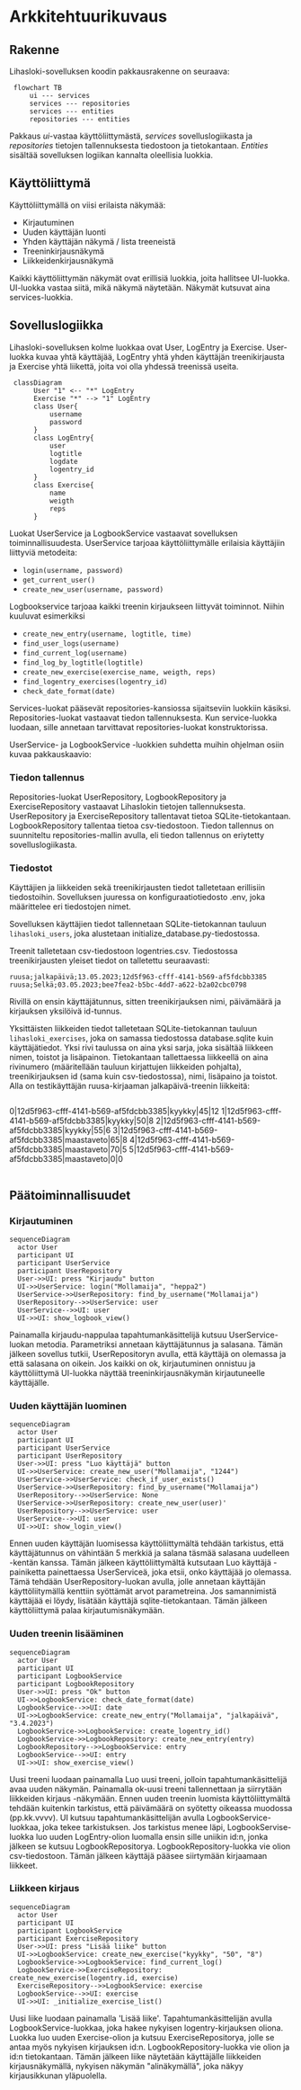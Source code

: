 # Arkkitehtuurikuvaus


## Rakenne

Lihasloki-sovelluksen koodin pakkausrakenne on seuraava:
```mermaid
 flowchart TB
     ui --- services
     services --- repositories
     services --- entities
     repositories --- entities
```

Pakkaus *ui*-vastaa käyttöliittymästä, *services* sovelluslogiikasta ja *repositories* tietojen tallennuksesta tiedostoon ja tietokantaan. *Entities* sisältää sovelluksen logiikan kannalta oleellisia luokkia.

## Käyttöliittymä

Käyttöliittymällä on viisi erilaista näkymää:
- Kirjautuminen
- Uuden käyttäjän luonti
- Yhden käyttäjän näkymä / lista treeneistä
- Treeninkirjausnäkymä
- Liikkeidenkirjausnäkymä

Kaikki käyttöliittymän näkymät ovat erillisiä luokkia, joita hallitsee UI-luokka. UI-luokka vastaa siitä, mikä näkymä näytetään. Näkymät kutsuvat aina services-luokkia.


## Sovelluslogiikka

Lihasloki-sovelluksen kolme luokkaa ovat User, LogEntry ja Exercise. User-luokka kuvaa yhtä käyttäjää, LogEntry yhtä yhden käyttäjän treenikirjausta ja Exercise yhtä liikettä, joita voi olla yhdessä treenissä useita.

```mermaid
 classDiagram
      User "1" <-- "*" LogEntry
      Exercise "*" --> "1" LogEntry
      class User{
          username
          password
      }
      class LogEntry{
          user
          logtitle
          logdate
          logentry_id
      }
      class Exercise{
          name
          weigth
          reps
      }
```

Luokat UserService ja LogbookService vastaavat sovelluksen toiminnallisuudesta. UserService tarjoaa käyttöliittymälle erilaisia käyttäjiin liittyviä metodeita:

- `login(username, password)`
- `get_current_user()`
- `create_new_user(username, password)`

Logbookservice tarjoaa kaikki treenin kirjaukseen liittyvät toiminnot. Niihin kuuluvat esimerkiksi
- `create_new_entry(username, logtitle, time)`
- `find_user_logs(username)`
- `find_current_log(username)`
- `find_log_by_logtitle(logtitle)`
- `create_new_exercise(exercise_name, weigth, reps)`
- `find_logentry_exercises(logentry_id)`
- `check_date_format(date)`

Services-luokat pääsevät repositories-kansiossa sijaitseviin luokkiin käsiksi. Repositories-luokat vastaavat tiedon tallennuksesta. Kun service-luokka luodaan, sille annetaan tarvittavat repositories-luokat konstruktorissa.

UserService- ja LogbookService -luokkien suhdetta muihin ohjelman osiin kuvaa pakkauskaavio:


### Tiedon tallennus
Repositories-luokat UserRepository, LogbookRepository ja ExerciseRepository vastaavat Lihaslokin tietojen tallennuksesta. UserRepository ja ExerciseRepository tallentavat tietoa SQLite-tietokantaan. LogbookRepository tallentaa tietoa csv-tiedostoon. Tiedon tallennus on suunniteltu repositories-mallin avulla, eli tiedon tallennus on eriytetty sovelluslogiikasta.

### Tiedostot

Käyttäjien ja liikkeiden sekä treenikirjausten tiedot talletetaan erillisiin tiedostoihin. Sovelluksen juuressa on konfiguraatiotiedosto .env, joka määrittelee eri tiedostojen nimet.

Sovelluksen käyttäjien tiedot tallennetaan SQLite-tietokannan tauluun `lihasloki_users`, joka alustetaan initialize_database.py-tiedostossa.

Treenit talletetaan csv-tiedostoon logentries.csv. Tiedostossa treenikirjausten yleiset tiedot on talletettu seuraavasti:

```
ruusa;jalkapäivä;13.05.2023;12d5f963-cfff-4141-b569-af5fdcbb3385
ruusa;Selkä;03.05.2023;bee7fea2-b5bc-4dd7-a622-b2a02cbc0798
```
Rivillä on ensin käyttäjätunnus, sitten treenikirjauksen nimi, päivämäärä ja kirjauksen yksilöivä id-tunnus.

Yksittäisten liikkeiden tiedot talletetaan SQLite-tietokannan tauluun `lihasloki_exercises`, joka on samassa tiedostossa database.sqlite kuin käyttäjätiedot. Yksi rivi taulussa on aina yksi sarja, joka sisältää liikkeen nimen, toistot ja lisäpainon. Tietokantaan tallettaessa liikkeellä on aina rivinumero (määritellään tauluun kirjattujen liikkeiden pohjalta), treenikirjauksen id (sama kuin csv-tiedostossa), nimi, lisäpaino ja toistot. Alla on testikäyttäjän ruusa-kirjaaman jalkapäivä-treenin liikkeitä:

```
```
0|12d5f963-cfff-4141-b569-af5fdcbb3385|kyykky|45|12
1|12d5f963-cfff-4141-b569-af5fdcbb3385|kyykky|50|8
2|12d5f963-cfff-4141-b569-af5fdcbb3385|kyykky|55|6
3|12d5f963-cfff-4141-b569-af5fdcbb3385|maastaveto|65|8
4|12d5f963-cfff-4141-b569-af5fdcbb3385|maastaveto|70|5
5|12d5f963-cfff-4141-b569-af5fdcbb3385|maastaveto|0|0

```
```

## Päätoiminnallisuudet

### Kirjautuminen

```mermaid
sequenceDiagram
  actor User
  participant UI
  participant UserService
  participant UserRepository
  User->>UI: press "Kirjaudu" button
  UI->>UserService: login("Mollamaija", "heppa2")
  UserService->>UserRepository: find_by_username("Mollamaija")
  UserRepository-->>UserService: user
  UserService-->>UI: user
  UI->>UI: show_logbook_view()
```
Painamalla kirjaudu-nappulaa tapahtumankäsittelijä kutsuu UserService-luokan metodia. Parametriksi annetaan käyttäjätunnus ja salasana. Tämän jälkeen sovellus tutkii, UserRepositoryn avulla, että käyttäjä on olemassa ja että salasana on oikein. Jos kaikki on ok, kirjautuminen onnistuu ja käyttöliittymä UI-luokka näyttää treeninkirjausnäkymän kirjautuneelle käyttäjälle.

### Uuden käyttäjän luominen

```mermaid
sequenceDiagram
  actor User
  participant UI
  participant UserService
  participant UserRepository
  User->>UI: press "Luo käyttäjä" button
  UI->>UserService: create_new_user("Mollamaija", "1244")
  UserService->>UserService: check_if_user_exists()
  UserService->>UserRepository: find_by_username("Mollamaija")
  UserRepository-->>UserService: None
  UserService->>UserRepository: create_new_user(user)'
  UserRepository-->>UserService: user
  UserService-->>UI: user
  UI->>UI: show_login_view()
 ```
Ennen uuden käyttäjän luomisessa käyttöliittymältä tehdään tarkistus, että käyttäjätunnus on vähintään 5 merkkiä ja salana täsmää salasana uudelleen -kentän kanssa. Tämän jälkeen käyttöliittymältä kutsutaan Luo käyttäjä -painiketta painettaessa UserServiceä, joka etsii, onko käyttäjää jo olemassa. Tämä tehdään UserRepository-luokan avulla, jolle annetaan käyttäjän käyttöliitymällä kenttiin syöttämät arvot parametreina. Jos samannimistä käyttäjää ei löydy, lisätään käyttäjä sqlite-tietokantaan. Tämän jälkeen käyttöliittymä palaa kirjautumisnäkymään. 

 
 ### Uuden treenin lisääminen

```mermaid
sequenceDiagram
  actor User
  participant UI
  participant LogbookService
  participant LogbookRepository
  User->>UI: press "Ok" button
  UI->>LogbookService: check_date_format(date)
  LogbookService-->>UI: date
  UI->>LogbookService: create_new_entry("Mollamaija", "jalkapäivä", "3.4.2023")
  LogbookService->>LogbookService: create_logentry_id()
  LogbookService->>LogbookRepository: create_new_entry(entry)
  LogbookRepository-->>LogbookService: entry
  LogbookService-->>UI: entry
  UI->>UI: show_exercise_view()
 ```
 
Uusi treeni luodaan painamalla Luo uusi treeni, jolloin tapahtumankäsittelijä avaa uuden näkymän. Painamalla ok-uusi treeni tallennettaan ja siirrytään liikkeiden kirjaus -näkymään. Ennen uuden treenin luomista käyttöliittymältä tehdään kuitenkin tarkistus, että päivämäärä on syötetty oikeassa muodossa (pp.kk.vvvv). UI kutsuu tapahtumankäsittelijän avulla LogbookService-luokkaa, joka tekee tarkistuksen. Jos tarkistus menee läpi,  LogbookServise-luokka luo uuden LogEntry-olion luomalla ensin sille uniikin id:n, jonka jälkeen se kutsuu LogbookRepositorya. LogbookRepository-luokka vie olion csv-tiedostoon. Tämän jälkeen käyttäjä pääsee siirtymään kirjaamaan liikkeet.

### Liikkeen kirjaus

```mermaid
sequenceDiagram
  actor User
  participant UI
  participant LogbookService
  participant ExerciseRepository
  User->>UI: press "Lisää liike" button
  UI->>LogbookService: create_new_exercise("kyykky", "50", "8")
  LogbookService->>LogbookService: find_current_log()
  LogbookService->>ExerciseRepository: create_new_exercise(logentry.id, exercise)
  ExerciseRepository-->>LogbookService: exercise
  LogbookService-->>UI: exercise
  UI->>UI: _initialize_exercise_list()
 ```


Uusi liike luodaan painamalla 'Lisää liike'. Tapahtumankäsittelijän avulla LogbookService-luokkaa, joka hakee nykyisen logentry-kirjauksen oliona. Luokka luo uuden Exercise-olion ja kutsuu ExerciseRepositorya, jolle se antaa myös nykyisen kirjauksen id:n. LogbookRepository-luokka vie olion ja id:n tietokantaan. Tämän jälkeen liike näytetään käyttäjälle liikkeiden kirjausnäkymällä, nykyisen näkymän "alinäkymällä", joka näkyy kirjausikkunan yläpuolella. 
